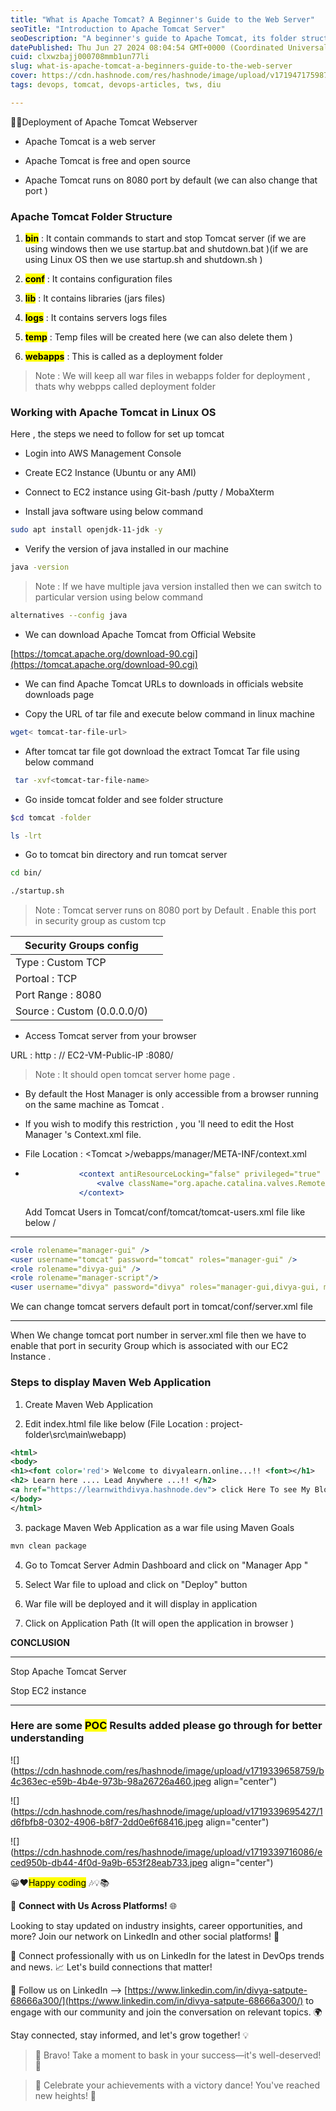 ```yaml
---
title: "What is Apache Tomcat? A Beginner's Guide to the Web Server"
seoTitle: "Introduction to Apache Tomcat Server"
seoDescription: "A beginner's guide to Apache Tomcat, its folder structure, setup, deployment, and management for Linux OS"
datePublished: Thu Jun 27 2024 08:04:54 GMT+0000 (Coordinated Universal Time)
cuid: clxwzbajj000708mmb1un77li
slug: what-is-apache-tomcat-a-beginners-guide-to-the-web-server
cover: https://cdn.hashnode.com/res/hashnode/image/upload/v1719471759873/f5ef7f4e-b9b2-425b-aafe-72f26b165672.png
tags: devops, tomcat, devops-articles, tws, diu

---
```


🚀🚀Deployment of Apache Tomcat Webserver

* Apache Tomcat is a web server
    
* Apache Tomcat is free and open source
    
* Apache Tomcat runs on 8080 port by default (we can also change that port )
    

### Apache Tomcat Folder Structure

1. **<mark>bin</mark>** : It contain commands to start and stop Tomcat server (if we are using windows then we use startup.bat and shutdown.bat )(if we are using Linux OS then we use startup.sh and shutdown.sh )
    
2. **<mark>conf</mark>** : It contains configuration files
    
3. **<mark>lib</mark>** : It contains libraries (jars files)
    
4. **<mark>logs</mark>** : It contains servers logs files
    
5. **<mark>temp</mark>** : Temp files will be created here (we can also delete them )
    
6. **<mark>webapps</mark>** : This is called as a deployment folder
    

> Note : We will keep all war files in webapps folder for deployment , thats why webpps called deployment folder

### Working with Apache Tomcat in Linux OS

Here , the steps we need to follow for set up tomcat

* Login into AWS Management Console
    
* Create EC2 Instance (Ubuntu or any AMI)
    
* Connect to EC2 instance using Git-bash /putty / MobaXterm
    
* Install java software using below command
    

```bash
sudo apt install openjdk-11-jdk -y
```

* Verify the version of java installed in our machine
    

```bash
java -version
```

> Note : If we have multiple java version installed then we can switch to particular version using below command

```bash
alternatives --config java
```

* We can download Apache Tomcat from Official Website
    

[https://tomcat.apache.org/download-90.cgi](https://tomcat.apache.org/download-90.cgi)

* We can find Apache Tomcat URLs to downloads in officials website downloads page
    
* Copy the URL of tar file and execute below command in linux machine
    

```bash
wget< tomcat-tar-file-url>
```

* After tomcat tar file got download the extract Tomcat Tar file using below command
    

```bash
 tar -xvf<tomcat-tar-file-name>
```

* Go inside tomcat folder and see folder structure
    

```bash
$cd tomcat -folder
```

```bash
ls -lrt
```

* Go to tomcat bin directory and run tomcat server
    

```bash
cd bin/
```

```bash
./startup.sh
```

> Note : Tomcat server runs on 8080 port by Default . Enable this port in security group as custom tcp

| Security Groups config |  |
| --- | --- |
| Type : Custom TCP |  |
| Portoal : TCP |  |
| Port Range : 8080 |  |
| Source : Custom (0.0.0.0/0) |  |

* Access Tomcat server from your browser
    

URL : http : // EC2-VM-Public-IP :8080/

> Note : It should open tomcat server home page .

* By default the Host Manager is only accessible from a browser running on the same machine as Tomcat .
    
* If you wish to modify this restriction , you 'll need to edit the Host Manager 's Context.xml file.
    
* File Location : &lt;Tomcat &gt;/webapps/manager/META-INF/context.xml
    
* ```apache
              <context antiResourceLocking="false" privileged="true" >
                  <valve className="org.apache.catalina.valves.RemoteAddrValve" allow".*"  />
              </context>
    ```
    
    Add Tomcat Users in Tomcat/conf/tomcat/tomcat-users.xml file like below /
    

---

```apache
<role rolename="manager-gui" />
<user username="tomcat" password="tomcat" roles="manager-gui" />
<role rolename="divya-gui" />
<role rolename="manager-script"/> 
<user username="divya" password="divya" roles="manager-gui,divya-gui, manager-script"/>
```

We can change tomcat servers default port in tomcat/conf/server.xml file

---

When We change tomcat port number in server.xml file then we have to enable that port in security Group which is associated with our EC2 Instance .

### Steps to display Maven Web Application

1. Create Maven Web Application
    
2. Edit index.html file like below (File Location : project-folder\\src\\main\\webapp)
    

```xml
<html>
<body>
<h1><font color='red'> Welcome to divyalearn.online...!! <font></h1>
<h2> Learn here .... Lead Anywhere ...!! </h2>
<a href="https://learnwithdivya.hashnode.dev"> click Here To see My Blogs</a>
</body>
</html>
```

3. package Maven Web Application as a war file using Maven Goals
    

```bash
mvn clean package
```

4. Go to Tomcat Server Admin Dashboard and click on "Manager App "
    
5. Select War file to upload and click on "Deploy" button
    
6. War file will be deployed and it will display in application
    
7. Click on Application Path (It will open the application in browser )
    

**CONCLUSION**

---

Stop Apache Tomcat Server

Stop EC2 instance

---

### Here are some <mark>POC</mark> Results added please go through for better understanding

![](https://cdn.hashnode.com/res/hashnode/image/upload/v1719339658759/b4c363ec-e59b-4b4e-973b-98a26726a460.jpeg align="center")

![](https://cdn.hashnode.com/res/hashnode/image/upload/v1719339695427/1d6fbfb8-0302-4906-b8f7-2dd0e6f68416.jpeg align="center")

![](https://cdn.hashnode.com/res/hashnode/image/upload/v1719339716086/eced950b-db44-4f0d-9a9b-653f28eab733.jpeg align="center")

😀❤️<mark>Happy coding</mark> 🎶💡📚

🌟 **Connect with Us Across Platforms!** 🌐

Looking to stay updated on industry insights, career opportunities, and more? Join our network on LinkedIn and other social platforms! 🚀

👔 Connect professionally with us on LinkedIn for the latest in DevOps trends and news. 📈 Let's build connections that matter!

💬 Follow us on LinkedIn --&gt; [https://www.linkedin.com/in/divya-satpute-68666a300/](https://www.linkedin.com/in/divya-satpute-68666a300/) to engage with our community and join the conversation on relevant topics. 🌍

Stay connected, stay informed, and let's grow together! 💡

> 👏 Bravo! Take a moment to bask in your success—it's well-deserved! 🌟

> 🎊 Celebrate your achievements with a victory dance! You've reached new heights! 🚀